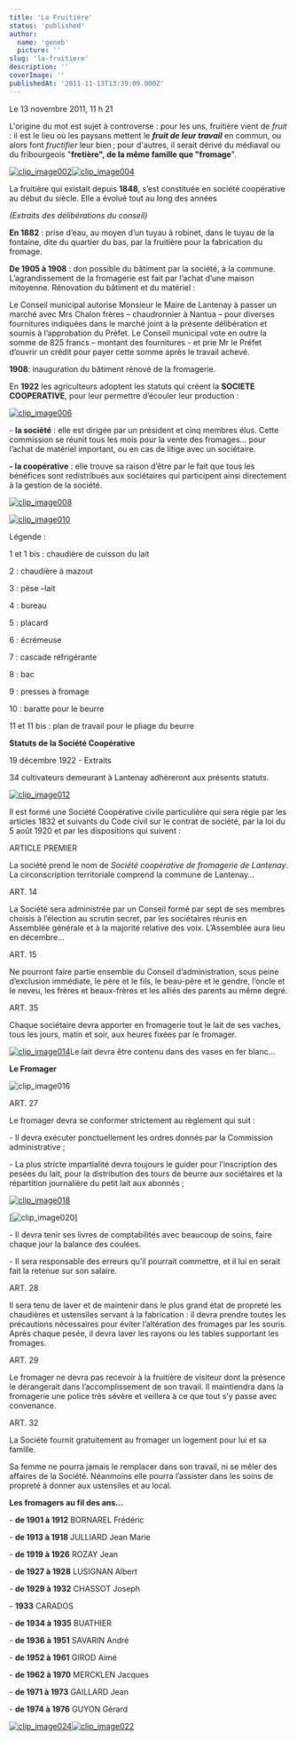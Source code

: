 ```yaml
---
title: 'La Fruitière'
status: 'published'
author:
  name: 'geneb'
  picture: ''
slug: 'la-fruitiere'
description: ''
coverImage: ''
publishedAt: '2011-11-13T13:39:09.000Z'
---
```


Le 13 novembre 2011, 11 h 21

L'origine du mot est sujet à controverse : pour les uns, fruitière vient de *fruit* : il est le lieu où les paysans mettent le ***fruit de leur travail*** en commun, ou alors font *fructifier* leur bien ; pour d'autres, il serait dérivé du médiaval ou du fribourgeois "**fretière", de la même famille que "fromage**".

[![clip_image002](img/beguelins/Windows-Live-Writer/222ec7ab81d9_144CD/clip_image002_thumb.jpg "clip_image002")](img/beguelins/Windows-Live-Writer/222ec7ab81d9_144CD/clip_image002_2.jpg)[![clip_image004](img/beguelins/Windows-Live-Writer/222ec7ab81d9_144CD/clip_image004_thumb.jpg "clip_image004")](img/beguelins/Windows-Live-Writer/222ec7ab81d9_144CD/clip_image004_2.jpg)

La fruitière qui existait depuis **1848**, s’est constituée en société coopérative au début du siècle. Elle a évolué tout au long des années

*(Extraits des délibérations du conseil)*

**En 1882** : prise d’eau, au moyen d’un tuyau à robinet, dans le tuyau de la fontaine, dite du quartier du bas, par la fruitière pour la fabrication du fromage.

**De 1905 à 1908** : don possible du bâtiment par la société, à la commune. L’agrandissement de la fromagerie est fait par l’achat d’une maison mitoyenne. Rénovation du bâtiment et du matériel :

Le Conseil municipal autorise Monsieur le Maire de Lantenay à passer un marché avec Mrs Chalon frères – chaudronnier à Nantua – pour diverses fournitures indiquées dans le marché joint à la présente délibération et soumis à l’approbation du Préfet. Le Conseil municipal vote en outre la somme de 825 francs – montant des fournitures - et prie Mr le Préfet d’ouvrir un crédit pour payer cette somme après le travail achevé.

**1908**: inauguration du bâtiment rénové de la fromagerie.

En **1922** les agriculteurs adoptent les statuts qui créent la **SOCIETE COOPERATIVE**, pour leur permettre d’écouler leur production :

[![clip_image006](img/beguelins/Windows-Live-Writer/222ec7ab81d9_144CD/clip_image006_thumb.jpg "clip_image006")](img/beguelins/Windows-Live-Writer/222ec7ab81d9_144CD/clip_image006_2.jpg)

\- **la société** : elle est dirigée par un président et cinq membres élus. Cette commission se réunit tous les mois pour la vente des fromages… pour l’achat de matériel important, ou en cas de litige avec un sociétaire.

**- la coopérative** : elle trouve sa raison d’être par le fait que tous les bénéfices sont redistribués aux sociétaires qui participent ainsi directement à la gestion de la société.

[![clip_image008](img/beguelins/Windows-Live-Writer/222ec7ab81d9_144CD/clip_image008_thumb.jpg "clip_image008")](img/beguelins/Windows-Live-Writer/222ec7ab81d9_144CD/clip_image008_2.jpg)

[![clip_image010](img/beguelins/Windows-Live-Writer/222ec7ab81d9_144CD/clip_image010_thumb.jpg "clip_image010")](img/beguelins/Windows-Live-Writer/222ec7ab81d9_144CD/clip_image010_2.jpg)

Légende :

1 et 1 bis : chaudière de cuisson du lait

2 : chaudière à mazout

3 : pèse –lait

4 : bureau

5 : placard

6 : écrémeuse

7 : cascade réfrigérante

8 : bac

9 : presses à fromage

10 : baratte pour le beurre

11 et 11 bis : plan de travail pour le pliage du beurre

**Statuts de la Société Coopérative**

19 décembre 1922 - Extraits

34 cultivateurs demeurant à Lantenay adhèreront aux présents statuts.

[![clip_image012](img/beguelins/Windows-Live-Writer/222ec7ab81d9_144CD/clip_image012_thumb.jpg "clip_image012")](img/beguelins/Windows-Live-Writer/222ec7ab81d9_144CD/clip_image012_2.jpg)

Il est formé une Société Coopérative civile particulière qui sera régie par les articles 1832 et suivants du Code civil sur le contrat de société, par la loi du 5 août 1920 et par les dispositions qui suivent :

ARTICLE PREMIER

La société prend le nom de *Société coopérative de fromagerie de Lantenay*. La circonscription territoriale comprend la commune de Lantenay…

ART. 14

La Société sera administrée par un Conseil formé par sept de ses membres choisis à l’élection au scrutin secret, par les sociétaires réunis en Assemblée générale et à la majorité relative des voix. L’Assemblée aura lieu en décembre…

ART. 15

Ne pourront faire partie ensemble du Conseil d’administration, sous peine d’exclusion immédiate, le père et le fils, le beau-père et le gendre, l’oncle et le neveu, les frères et beaux-frères et les alliés des parents au même degré.

ART. 35

Chaque sociétaire devra apporter en fromagerie tout le lait de ses vaches, tous les jours, matin et soir, aux heures fixées par le fromager.

[![clip_image014](img/beguelins/Windows-Live-Writer/222ec7ab81d9_144CD/clip_image014_thumb.jpg "clip_image014")](img/beguelins/Windows-Live-Writer/222ec7ab81d9_144CD/clip_image014_2.jpg)Le lait devra être contenu dans des vases en fer blanc…

**Le Fromager**

![clip_image016](img/beguelins/Windows-Live-Writer/222ec7ab81d9_144CD/clip_image016_thumb.jpg "clip_image016")

ART. 27

Le fromager devra se conformer strictement au règlement qui suit :

\- Il devra exécuter ponctuellement les ordres donnés par la Commission administrative ;

\- La plus stricte impartialité devra toujours le guider pour l’inscription des pesées du lait, pour la distribution des tours de beurre aux sociétaires et la répartition journalière du petit lait aux abonnés ;

[![clip_image018](/images/Windows-Live-Writer/222ec7ab81d9_144CD/clip_image018_thumb.jpg "clip_image018")](/images/Windows-Live-Writer/222ec7ab81d9_144CD/clip_image018_2.jpg)

[![clip_image020](/images/Windows-Live-Writer/222ec7ab81d9_144CD/clip_image020_3be19010-1557-4c7b-8522-f7eb3621d523.jpg "clip_image020")]

\- Il devra tenir ses livres de comptabilités avec beaucoup de soins, faire chaque jour la balance des coulées.

\- Il sera responsable des erreurs qu’il pourrait commettre, et il lui en serait fait la retenue sur son salaire.

ART. 28

Il sera tenu de laver et de maintenir dans le plus grand état de propreté les chaudières et ustensiles servant à la fabrication : il devra prendre toutes les précautions nécessaires pour éviter l’altération des fromages par les souris. Après chaque pesée, il devra laver les rayons ou les tables supportant les fromages.

ART. 29

Le fromager ne devra pas recevoir à la fruitière de visiteur dont la présence le dérangerait dans l’accomplissement de son travail. Il maintiendra dans la fromagerie une police très sévère et veillera à ce que tout s’y passe avec convenance.

ART. 32

La Société fournit gratuitement au fromager un logement pour lui et sa famille.

Sa femme ne pourra jamais le remplacer dans son travail, ni se mêler des affaires de la Société. Néanmoins elle pourra l’assister dans les soins de propreté à donner aux ustensiles et au local.

**Les fromagers au fil des ans…**

\- **de 1901 à 1912** BORNAREL Frédéric

\- **de 1913 à 1918** JULLIARD Jean Marie

\- **de 1919 à 1926** ROZAY Jean

\- **de 1927 à 1928** LUSIGNAN Albert

\- **de 1929 à 1932** CHASSOT Joseph

\- **1933** CARADOS

\- **de 1934 à 1935** BUATHIER

\- **de 1936 à 1951** SAVARIN André

\- **de 1952 à 1961** GIROD Aimé

\- **de 1962 à 1970** MERCKLEN Jacques

\- **de 1971 à 1973** GAILLARD Jean

\- **de 1974 à 1976** GUYON Gérard

[![clip_image024](/images/Windows-Live-Writer/222ec7ab81d9_144CD/clip_image024_thumb.jpg "clip_image024")](/images/Windows-Live-Writer/222ec7ab81d9_144CD/clip_image024_2.jpg)[![clip_image022](/images/Windows-Live-Writer/222ec7ab81d9_144CD/clip_image022_thumb.jpg "clip_image022")](/images/Windows-Live-Writer/222ec7ab81d9_144CD/clip_image022_2.jpg)
